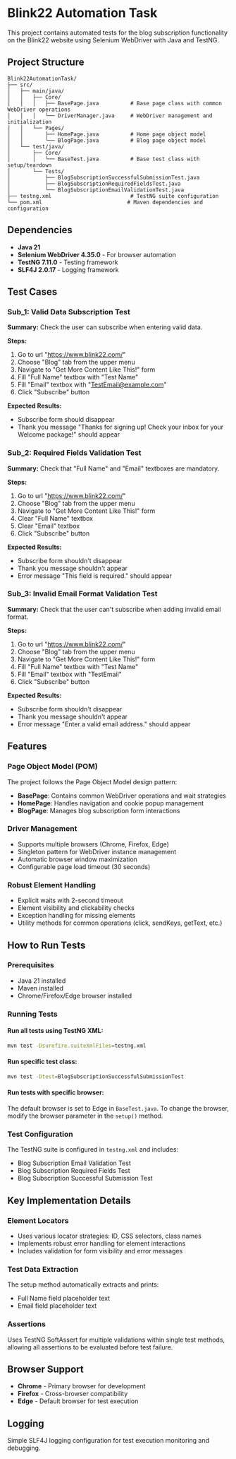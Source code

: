 # Blink22 Automation Task

This project contains automated tests for the blog subscription functionality on the Blink22 website using Selenium WebDriver with Java and TestNG.

## Project Structure

```
Blink22AutomationTask/
├── src/
│   ├── main/java/
│   │   ├── Core/
│   │   │   ├── BasePage.java          # Base page class with common WebDriver operations
│   │   │   └── DriverManager.java     # WebDriver management and initialization
│   │   └── Pages/
│   │       ├── HomePage.java          # Home page object model
│   │       └── BlogPage.java          # Blog page object model
│   └── test/java/
│       ├── Core/
│       │   └── BaseTest.java          # Base test class with setup/teardown
│       └── Tests/
│           ├── BlogSubscriptionSuccessfulSubmissionTest.java
│           ├── BlogSubscriptionRequiredFieldsTest.java
│           └── BlogSubscriptionEmailValidationTest.java
├── testng.xml                         # TestNG suite configuration
└── pom.xml                           # Maven dependencies and configuration
```

## Dependencies

- **Java 21**
- **Selenium WebDriver 4.35.0** - For browser automation
- **TestNG 7.11.0** - Testing framework
- **SLF4J 2.0.17** - Logging framework

## Test Cases

### Sub_1: Valid Data Subscription Test
**Summary:** Check the user can subscribe when entering valid data.

**Steps:**
1. Go to url "https://www.blink22.com/"
2. Choose "Blog" tab from the upper menu
3. Navigate to "Get More Content Like This!" form
4. Fill "Full Name" textbox with "Test Name"
5. Fill "Email" textbox with "TestEmail@example.com"
6. Click "Subscribe" button

**Expected Results:**
- Subscribe form should disappear
- Thank you message "Thanks for signing up! Check your inbox for your Welcome package!" should appear

### Sub_2: Required Fields Validation Test
**Summary:** Check that "Full Name" and "Email" textboxes are mandatory.

**Steps:**
1. Go to url "https://www.blink22.com/"
2. Choose "Blog" tab from the upper menu
3. Navigate to "Get More Content Like This!" form
4. Clear "Full Name" textbox
5. Clear "Email" textbox
6. Click "Subscribe" button

**Expected Results:**
- Subscribe form shouldn't disappear
- Thank you message shouldn't appear
- Error message "This field is required." should appear

### Sub_3: Invalid Email Format Validation Test
**Summary:** Check that the user can't subscribe when adding invalid email format.

**Steps:**
1. Go to url "https://www.blink22.com/"
2. Choose "Blog" tab from the upper menu
3. Navigate to "Get More Content Like This!" form
4. Fill "Full Name" textbox with "Test Name"
5. Fill "Email" textbox with "TestEmail"
6. Click "Subscribe" button

**Expected Results:**
- Subscribe form shouldn't disappear
- Thank you message shouldn't appear
- Error message "Enter a valid email address." should appear

## Features

### Page Object Model (POM)
The project follows the Page Object Model design pattern:
- **BasePage**: Contains common WebDriver operations and wait strategies
- **HomePage**: Handles navigation and cookie popup management
- **BlogPage**: Manages blog subscription form interactions

### Driver Management
- Supports multiple browsers (Chrome, Firefox, Edge)
- Singleton pattern for WebDriver instance management
- Automatic browser window maximization
- Configurable page load timeout (30 seconds)

### Robust Element Handling
- Explicit waits with 2-second timeout
- Element visibility and clickability checks
- Exception handling for missing elements
- Utility methods for common operations (click, sendKeys, getText, etc.)

## How to Run Tests

### Prerequisites
- Java 21 installed
- Maven installed
- Chrome/Firefox/Edge browser installed

### Running Tests

#### Run all tests using TestNG XML:
```bash
mvn test -Dsurefire.suiteXmlFiles=testng.xml
```

#### Run specific test class:
```bash
mvn test -Dtest=BlogSubscriptionSuccessfulSubmissionTest
```

#### Run tests with specific browser:
The default browser is set to Edge in `BaseTest.java`. To change the browser, modify the browser parameter in the `setup()` method.

### Test Configuration

The TestNG suite is configured in `testng.xml` and includes:
- Blog Subscription Email Validation Test
- Blog Subscription Required Fields Test  
- Blog Subscription Successful Submission Test

## Key Implementation Details

### Element Locators
- Uses various locator strategies: ID, CSS selectors, class names
- Implements robust error handling for element interactions
- Includes validation for form visibility and error messages

### Test Data Extraction
The setup method automatically extracts and prints:
- Full Name field placeholder text
- Email field placeholder text

### Assertions
Uses TestNG SoftAssert for multiple validations within single test methods, allowing all assertions to be evaluated before test failure.

## Browser Support
- **Chrome** - Primary browser for development
- **Firefox** - Cross-browser compatibility
- **Edge** - Default browser for test execution

## Logging
Simple SLF4J logging configuration for test execution monitoring and debugging.
